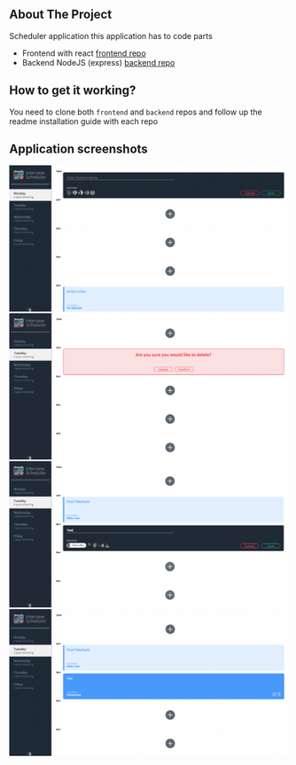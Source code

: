 ## About The Project

Scheduler application this application has to code parts

- Frontend with react [frontend repo](https://github.com/AbdelrahmanZaytoun/shceduler-web)
- Backend NodeJS (express) [backend repo](https://github.com/AbdelrahmanZaytoun/scheduler-api)

## How to get it working?

You need to clone both `frontend` and `backend` repos and follow up the readme installation guide with each repo

## Application screenshots

![Screenshot](https://github.com/AbdelrahmanZaytoun/scheduler-app/blob/master/first.png?raw=true)
![Screenshot](https://github.com/AbdelrahmanZaytoun/scheduler-app/blob/master/second.png?raw=true)
![Screenshot](https://github.com/AbdelrahmanZaytoun/scheduler-app/blob/master/third.png?raw=true)
![Screenshot](https://github.com/AbdelrahmanZaytoun/scheduler-app/blob/master/fourth.png?raw=true)
